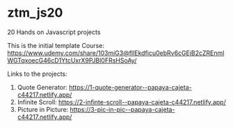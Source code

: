 # ztm_js20
20 Hands on Javascript projects 

This is the initial template 
Course: https://www.udemy.com/share/103miG3@fIlEkdficu0ebRv6cGEjB2cZREnmlWGTqxoecG46cD1YtcUxrX9PJBl0FRsHSoAy/

Links to the projects:
1. Quote Generator: https://1-quote-generator--papaya-cajeta-c44217.netlify.app/
2. Infinite Scroll: https://2-infinte-scroll--papaya-cajeta-c44217.netlify.app/
3. Picture in Picture: https://3-pic-in-pic--papaya-cajeta-c44217.netlify.app/